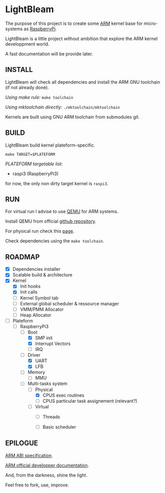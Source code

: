 # LightBleam

The purpose of this project is to create some [ARM](https://en.wikipedia.org/wiki/ARM_architecture) kernel base for micro-systems as [RaspberryPi](https://fr.wikipedia.org/wiki/Raspberry_Pi).

LightBleam is a little project without ambition that explore the ARM kernel developpment world.

A fast documentation will be provide later.

## INSTALL

LightBleam will check all dependencies and install the ARM GNU toolchain (if not already done).

_Using make rule:_ `make toolchain`

_Using mktoolchain directly:_ `./mktoolchain/mktoolchain`

Kernels are built using GNU ARM toolchain from submodules git.

## BUILD

LightBleam build kernel plateform-specific.

`make TARGET=$PLATEFORM`

*PLATEFORM targetable list*:
  - raspi3 (RaspberryPi3)

for now, the only non dirty target kernel is `raspi3`.

## RUN

For virtual run I advise to use [QEMU](https://www.qemu.org/docs/master/qemu-doc.html) for ARM systems.

Install QEMU from official [github repository](https://github.com/qemu/qemu).

For physical run check this [page](https://wiki.osdev.org/Raspberry_Pi_Bare_Bones#Testing_your_operating_system_.28Real_Hardware.29).

Check dependencies using the `make toolchain`.

## ROADMAP

- [X] Dependencies installer
- [X] Scalable build & architecture
- [X] Kernel
  - [X] Init hooks
  - [X] Init calls
  - [ ] Kernel Symbol tab
  - [ ] External global scheduler & ressource manager
  - [ ] VMM/PMM Allocator
  - [ ] Heap Allocator
- [ ] Plateform
  - [ ] RaspberryPi3
    - [ ] Boot
      - [X] SMP init
      - [X] Interrupt Vectors
      - [ ] IRQ
    - [ ] Driver
      - [X] UART 
      - [X] LFB
    - [ ] Memory
      - [ ] MMU
    - [ ] Multi-tasks system
      - [ ] Physical
        - [X] CPUS exec routines
        - [ ] CPUS particular task assignement (relevant?)
      - [ ] Virtual
        - [ ] Threads
        - [ ] Basic scheduler



## EPILOGUE

[ARM ABI specification](http://infocenter.arm.com/help/index.jsp?topic=/com.arm.doc.ihi0042f/index.html).

[ARM official developper documentation](https://developer.arm.com/docs).

And, from the darkness, shine the light.

Feel free to fork, use, improve.
